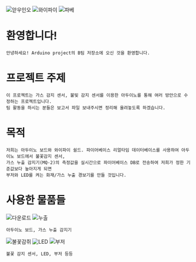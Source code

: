 ![앋우인오](https://user-images.githubusercontent.com/54493116/68080750-dd90db00-fe44-11e9-81ec-2619f75a4a50.jpg)
![와이파이](https://user-images.githubusercontent.com/54493116/68080763-03b67b00-fe45-11e9-96ef-4c4cc6b97736.png)
![파베](https://user-images.githubusercontent.com/54493116/68080729-8f7bd780-fe44-11e9-8ba6-f81867c06925.png)


# 환영합니다!
    안녕하세요! Arduino project의 B팀 저장소에 오신 것을 환영합니다.
  
# 프로젝트 주제
    이 프로젝트는 가스 감지 센서, 불빛 감지 센서를 이용한 아두이노를 통해 여러 방안으로 수정하는 프로젝트입니다.  
    팀 활동을 하시는 분들은 보고서 파일 보내주시면 정리해 올려놓도록 하겠습니다. 

# 목적
    저희는 아두이노 보드와 와이파이 쉴드. 파이어베이스 리얼타임 데이터베이스를 사용하여 아두이노 보드에서 불꽃감지 센서,
    가스 누출 감지기(MQ-2)의 측정값을 실시간으로 파이어베이스 DB로 전송하여 저희가 정한 기준값보다 높아지게 되면 
    부저와 LED를 켜는 화재/가스 누출 경보기를 만들 것입니다.

# 사용한 물품들
   ![다운로드](https://user-images.githubusercontent.com/54493116/68081028-85f56e00-fe4a-11e9-9df1-332a64a293a8.jpg) ![누출](https://user-images.githubusercontent.com/54493116/68081097-a40f9e00-fe4b-11e9-935f-c671c7324d4e.png)
  
    아두이노 보드, 가스 누출 감지기

   ![불꽃감쥐](https://user-images.githubusercontent.com/54493116/68081105-d6210000-fe4b-11e9-8fcf-541de9329e26.jpg) ![LED](https://user-images.githubusercontent.com/54493116/68081153-a4f4ff80-fe4c-11e9-836c-5098f4640650.png) ![부저](https://user-images.githubusercontent.com/54493116/68081159-b0e0c180-fe4c-11e9-81d3-3b4576305276.jpg) 
   
    불꽃 감지 센서, LED, 부저 등등
